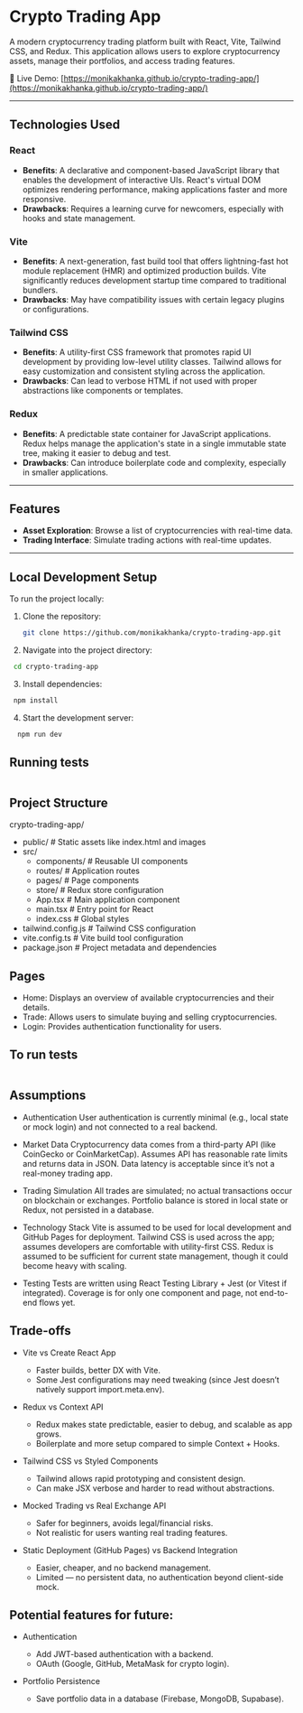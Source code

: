 # Crypto Trading App

A modern cryptocurrency trading platform built with React, Vite, Tailwind CSS, and Redux. This application allows users to explore cryptocurrency assets, manage their portfolios, and access trading features.

🔗 Live Demo: [https://monikakhanka.github.io/crypto-trading-app/](https://monikakhanka.github.io/crypto-trading-app/)

---

## Technologies Used

### React
- **Benefits**: A declarative and component-based JavaScript library that enables the development of interactive UIs. React's virtual DOM optimizes rendering performance, making applications faster and more responsive.
- **Drawbacks**: Requires a learning curve for newcomers, especially with hooks and state management.

### Vite
- **Benefits**: A next-generation, fast build tool that offers lightning-fast hot module replacement (HMR) and optimized production builds. Vite significantly reduces development startup time compared to traditional bundlers.
- **Drawbacks**: May have compatibility issues with certain legacy plugins or configurations.

### Tailwind CSS
- **Benefits**: A utility-first CSS framework that promotes rapid UI development by providing low-level utility classes. Tailwind allows for easy customization and consistent styling across the application.
- **Drawbacks**: Can lead to verbose HTML if not used with proper abstractions like components or templates.

### Redux
- **Benefits**: A predictable state container for JavaScript applications. Redux helps manage the application's state in a single immutable state tree, making it easier to debug and test.
- **Drawbacks**: Can introduce boilerplate code and complexity, especially in smaller applications.

---

## Features

- **Asset Exploration**: Browse a list of cryptocurrencies with real-time data.
- **Trading Interface**: Simulate trading actions with real-time updates.

---

## Local Development Setup

To run the project locally:

1. Clone the repository:
   ```bash
   git clone https://github.com/monikakhanka/crypto-trading-app.git
   ```
2. Navigate into the project directory:
  ```bash
   cd crypto-trading-app
   ```
3. Install dependencies:
  ```bash
   npm install
   ```
4. Start the development server:
  ```bash
    npm run dev 
  ```
## Running tests
  ```npm run test
  ```  
## Project Structure

crypto-trading-app/
- public/ # Static assets like index.html and images
- src/
  - components/ # Reusable UI components
  - routes/ # Application routes
  - pages/ # Page components
  - store/ # Redux store configuration
  - App.tsx # Main application component
  - main.tsx # Entry point for React
  - index.css # Global styles
- tailwind.config.js # Tailwind CSS configuration
- vite.config.ts # Vite build tool configuration
- package.json # Project metadata and dependencies

## Pages
- Home: Displays an overview of available cryptocurrencies and their details.
- Trade: Allows users to simulate buying and selling cryptocurrencies.
- Login: Provides authentication functionality for users.

## To run tests
``` npm run test
```

## Assumptions
- Authentication
  User authentication is currently minimal (e.g., local state or mock login) and not connected to a real backend.

- Market Data
  Cryptocurrency data comes from a third-party API (like CoinGecko or CoinMarketCap).
  Assumes API has reasonable rate limits and returns data in JSON.
  Data latency is acceptable since it’s not a real-money trading app.

- Trading Simulation
  All trades are simulated; no actual transactions occur on blockchain or exchanges.
  Portfolio balance is stored in local state or Redux, not persisted in a database.

- Technology Stack
  Vite is assumed to be used for local development and GitHub Pages for deployment. 
  Tailwind CSS is used across the app; assumes developers are comfortable with utility-first CSS.
  Redux is assumed to be sufficient for current state management, though it could become heavy with scaling.

- Testing
  Tests are written using React Testing Library + Jest (or Vitest if integrated).
  Coverage is for only one component and page, not end-to-end flows yet.

## Trade-offs

- Vite vs Create React App

  - Faster builds, better DX with Vite.
  - Some Jest configurations may need tweaking (since Jest doesn’t natively support import.meta.env).

- Redux vs Context API

  - Redux makes state predictable, easier to debug, and scalable as app grows.
  - Boilerplate and more setup compared to simple Context + Hooks.

- Tailwind CSS vs Styled Components

  - Tailwind allows rapid prototyping and consistent design.
  - Can make JSX verbose and harder to read without abstractions.

- Mocked Trading vs Real Exchange API

  - Safer for beginners, avoids legal/financial risks.
  - Not realistic for users wanting real trading features.

- Static Deployment (GitHub Pages) vs Backend Integration

  - Easier, cheaper, and no backend management.
  - Limited — no persistent data, no authentication beyond client-side mock.

## Potential features for future:
- Authentication

  - Add JWT-based authentication with a backend.
  - OAuth (Google, GitHub, MetaMask for crypto login).

- Portfolio Persistence
  - Save portfolio data in a database (Firebase, MongoDB, Supabase).
